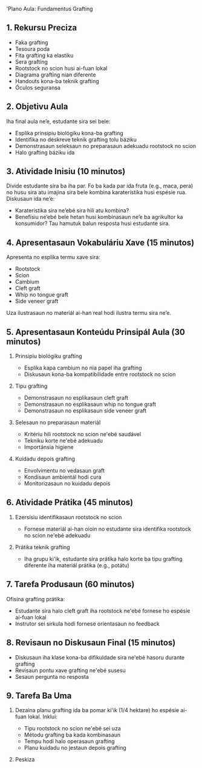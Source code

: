 'Plano Aula: Fundamentus Grafting

## 1. Rekursu Preciza

- Faka grafting
- Tesoura poda
- Fita grafting ka elastiku
- Sera grafting
- Rootstock no scion husi ai-fuan lokal
- Diagrama grafting nian diferente
- Handouts kona-ba teknik grafting
- Óculos seguransa

## 2. Objetivu Aula

Iha final aula ne’e, estudante sira sei bele:
- Esplika prinsipiu biológiku kona-ba grafting
- Identifika no deskreve teknik grafting tolu báziku
- Demonstrasaun seleksaun no preparasaun adekuadu rootstock no scion
- Halo grafting báziku ida

## 3. Atividade Inisiu (10 minutos)

Divide estudante sira ba iha par. Fo ba kada par ida fruta (e.g., maca, pera) no husu sira atu imajina sira bele kombina karateristika husi espésie rua. Diskusaun ida ne’e:
- Karateristika sira ne’ebé sira hili atu kombina?
- Benefísiu ne’ebé bele hetan husi kombinasaun ne’e ba agrikultor ka konsumidor?
Tau hamutuk balun resposta husi estudante sira.

## 4. Apresentasaun Vokabuláriu Xave (15 minutos)

Apresenta no esplika termu xave sira:
- Rootstock
- Scion
- Cambium
- Cleft graft
- Whip no tongue graft
- Side veneer graft

Uza ilustrasaun no materiál ai-han real hodi ilustra termu sira ne’e.

## 5. Apresentasaun Konteúdu Prinsipál Aula (30 minutos)

1. Prinsipiu biológiku grafting
   - Esplika kapa cambium no nia papel iha grafting
   - Diskusaun kona-ba kompatibilidade entre rootstock no scion

2. Tipu grafting
   - Demonstrasaun no esplikasaun cleft graft
   - Demonstrasaun no esplikasaun whip no tongue graft
   - Demonstrasaun no esplikasaun side veneer graft

3. Selesaun no preparasaun materiál
   - Kritériu hili rootstock no scion ne'ebé saudável
   - Tekniku korte ne'ebé adekuadu
   - Importánsia higiene

4. Kuidadu depois grafting
   - Envolvimentu no vedasaun graft
   - Kondisaun ambientál hodi cura
   - Monitorizasaun no kuidadu depois

## 6. Atividade Prátika (45 minutos)

1. Ezersísiu identifikasaun rootstock no scion
   - Fornese materiál ai-han oioin no estudante sira identifika rootstock no scion ne'ebé adekuadu
   
2. Prátika teknik grafting
   - Iha grupu ki'ik, estudante sira prátika halo korte ba tipu grafting diferente iha materiál prátika (e.g., potátu)

## 7. Tarefa Produsaun (60 minutos)

Ofisina grafting prátika:
- Estudante sira halo cleft graft iha rootstock ne'ebé fornese ho espésie ai-fuan lokal
- Instrutor sei sirkula hodi fornese orientasaun no feedback

## 8. Revisaun no Diskusaun Final (15 minutos)

- Diskusaun iha klase kona-ba difikuldade sira ne'ebé hasoru durante grafting
- Revisaun pontu xave grafting ne'ebé susesu
- Sesaun pergunta no resposta

## 9. Tarefa Ba Uma

1. Dezaina planu grafting ida ba pomar ki'ik (1/4 hektare) ho espésie ai-fuan lokal. Inklui:
   - Tipu rootstock no scion ne'ebé sei uza
   - Métodu grafting ba kada kombinasaun
   - Tempu hodi halo operasaun grafting
   - Planu kuidadu no jestaun depois grafting

2. Peskiza